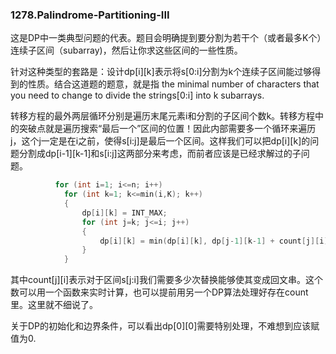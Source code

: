 ### 1278.Palindrome-Partitioning-III

这是DP中一类典型问题的代表。题目会明确提到要分割为若干个（或者最多K个）连续子区间（subarray)，然后让你求这些区间的一些性质。

针对这种类型的套路是：设计dp[i][k]表示将s[0:i]分割为k个连续子区间能过够得到的性质。结合这道题的题意，就是指 the minimal number of characters that you need to change to divide the strings[0:i] into k subarrays.

转移方程的最外两层循环分别是遍历末尾元素i和分割的子区间个数k。转移方程中的突破点就是遍历搜索“最后一个”区间的位置！因此内部需要多一个循环来遍历j，这个j一定是在i之前，使得s[i:j]是最后一个区间。这样我们可以把dp[i][k]的问题分割成dp[i-1][k-1]和s[i:j]这两部分来考虑，而前者应该是已经求解过的子问题。
```cpp
          for (int i=1; i<=n; i++)
            for (int k=1; k<=min(i,K); k++)
            {
                dp[i][k] = INT_MAX;
                for (int j=k; j<=i; j++)
                {
                    dp[i][k] = min(dp[i][k], dp[j-1][k-1] + count[j][i]); 
                }
            }
```
其中count[j][i]表示对于区间s[j:i]我们需要多少次替换能够使其变成回文串。这个数可以用一个函数来实时计算，也可以提前用另一个DP算法处理好存在count里。这里就不细说了。

关于DP的初始化和边界条件，可以看出dp[0][0]需要特别处理，不难想到应该赋值为0.
